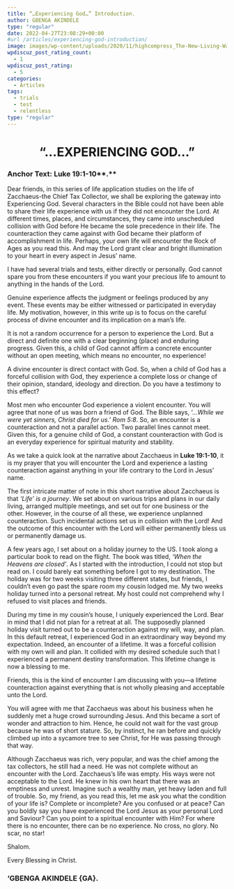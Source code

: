 ```yaml
---
title: “…Experiencing God…” Introduction.
author: GBENGA AKINDELE
type: "regular"
date: 2022-04-27T23:08:29+00:00
#url /articles/experiencing-god-introduction/
image: images/wp-content/uploads/2020/11/highcompress_The-New-Living-Way-Community-Website-Blog-Image-Template-500-x-500-20.jpg
wpdiscuz_post_rating_count:
  - 1
wpdiscuz_post_rating:
  - 5
categories:
  - Articles
tags:
  - trials
  - test
  - relentless
type: "regular"
---
```

<h1 id="rehoboth" style="text-align: center;">
  <strong>&#8220;&#8230;EXPERIENCING GOD&#8230;&#8221;</strong>
</h1>

### **Anchor Text**: Luke 19:1-10**.**

Dear friends, in this series of life application studies on the life of Zacchaeus-the Chief Tax Collector, we shall be exploring the gateway into Experiencing God. Several characters in the Bible could not have been able to share their life experience with us if they did not encounter the Lord. At different times, places, and circumstances, they came into unscheduled collision with God before He became the sole precedence in their life. The counteraction they came against with God became their platform of accomplishment in life. Perhaps, your own life will encounter the Rock of Ages as you read this. And may the Lord grant clear and bright illumination to your heart in every aspect in Jesus&#8217; name.

I have had several trials and tests, either directly or personally. God cannot spare you from these encounters if you want your precious life to amount to anything in the hands of the Lord.

Genuine experience affects the judgment or feelings produced by any event. These events may be either witnessed or participated in everyday life. My motivation, however, in this write up is to focus on the careful process of divine encounter and its implication on a man&#8217;s life.

It is not a random occurrence for a person to experience the Lord. But a direct and definite one with a clear beginning (place) and enduring progress. Given this, a child of God cannot affirm a concrete encounter without an open meeting, which means no encounter, no experience!

A divine encounter is direct contact with God. So, when a child of God has a forceful collision with God, they experience a complete loss or change of their opinion, standard, ideology and direction. Do you have a testimony to this effect?

Most men who encounter God experience a violent encounter. You will agree that none of us was born a friend of God. The Bible says, &#8216;…_While we were yet sinners, Christ died for us.&#8217; Rom 5:8_. So, an encounter is a counteraction and not a parallel action. Two parallel lines cannot meet. Given this, for a genuine child of God, a constant counteraction with God is an everyday experience for spiritual maturity and stability.

As we take a quick look at the narrative about Zacchaeus in **Luke 19:1-10**, it is my prayer that you will encounter the Lord and experience a lasting counteraction against anything in your life contrary to the Lord in Jesus&#8217; name.

The first intricate matter of note in this short narrative about Zacchaeus is that _&#8216;Life&#8217; is a journey_. We set about on various trips and plans in our daily living, arranged multiple meetings, and set out for one business or the other. However, in the course of all these, we experience unplanned counteraction. Such incidental actions set us in collision with the Lord! And the outcome of this encounter with the Lord will either permanently bless us or permanently damage us.

A few years ago, I set about on a holiday journey to the US. I took along a particular book to read on the flight. The book was titled, _&#8216;When the Heavens are closed&#8217;_. As I started with the introduction, I could not stop but read on. I could barely eat something before I got to my destination. The holiday was for two weeks visiting three different states, but friends, I couldn&#8217;t even go past the spare room my cousin lodged me. My two weeks holiday turned into a personal retreat. My host could not comprehend why I refused to visit places and friends.

During my time in my cousin&#8217;s house, I uniquely experienced the Lord. Bear in mind that I did not plan for a retreat at all. The supposedly planned holiday visit turned out to be a counteraction against my will, way, and plan. In this default retreat, I experienced God in an extraordinary way beyond my expectation. Indeed, an encounter of a lifetime. It was a forceful collision with my own will and plan. It collided with my desired schedule such that I experienced a permanent destiny transformation. This lifetime change is now a blessing to me.

Friends, this is the kind of encounter I am discussing with you—a lifetime counteraction against everything that is not wholly pleasing and acceptable unto the Lord.

You will agree with me that Zacchaeus was about his business when he suddenly met a huge crowd surrounding Jesus. And this became a sort of wonder and attraction to him. Hence, he could not wait for the vast group because he was of short stature. So, by instinct, he ran before and quickly climbed up into a sycamore tree to see Christ, for He was passing through that way.

Although Zacchaeus was rich, very popular, and was the chief among the tax collectors, he still had a need. He was not complete without an encounter with the Lord. Zacchaeus&#8217;s life was empty. His ways were not acceptable to the Lord. He knew in his own heart that there was an emptiness and unrest. Imagine such a wealthy man, yet heavy laden and full of trouble. So, my friend, as you read this, let me ask you what the condition of your life is? Complete or incomplete? Are you confused or at peace? Can you boldly say you have experienced the Lord Jesus as your personal Lord and Saviour? Can you point to a spiritual encounter with Him? For where there is no encounter, there can be no experience. No cross, no glory. No scar, no star!

Shalom.

Every Blessing in Christ.

### **&#8216;GBENGA AKINDELE {GA}.**
